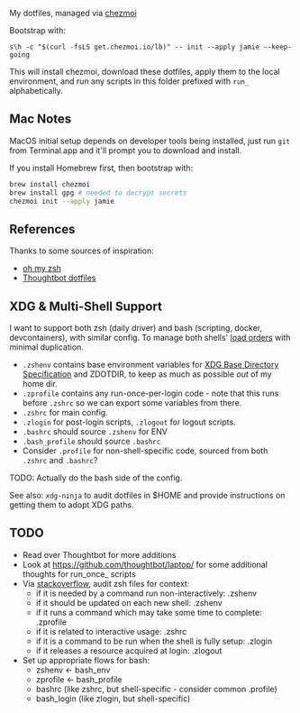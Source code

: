My dotfiles, managed via [chezmoi](https://www.chezmoi.io)

Bootstrap with:

```
s\h -c "$(curl -fsLS get.chezmoi.io/lb)" -- init --apply jamie --keep-going
```

This will install chezmoi, download these dotfiles, apply them to the local environment, and run any scripts in this folder prefixed with `run_` alphabetically.

## Mac Notes

MacOS initial setup depends on developer tools being installed, just run `git` from Terminal.app and it'll prompt you to download and install.

If you install Homebrew first, then bootstrap with:

```sh
brew install chezmoi
brew install gpg # needed to decrypt secrets
chezmoi init --apply jamie
```

## References

Thanks to some sources of inspiration:
- [oh my zsh](https://github.com/ohmyzsh/ohmyzsh/)
- [Thoughtbot dotfiles](https://github.com/thoughtbot/dotfiles)

## XDG & Multi-Shell Support

I want to support both zsh (daily driver) and bash (scripting, docker, devcontainers), with similar config. To manage both shells' [load orders](https://shreevatsa.wordpress.com/2008/03/30/zshbash-startup-files-loading-order-bashrc-zshrc-etc/) with minimal duplication.

- `.zshenv` contains base environment variables for [XDG Base Directory Specification](https://specifications.freedesktop.org/basedir-spec/basedir-spec-latest.html) and ZDOTDIR, to keep as much as possible _out_ of my home dir.
- `.zprofile` contains any run-once-per-login code - note that this runs before `.zshrc` so we can export some variables from there.
- `.zshrc` for main config.
- `.zlogin` for post-login scripts, `.zlogout` for logout scripts.
- `.bashrc` should source `.zshenv` for ENV
- `.bash_profile` should source `.bashrc`
- Consider `.profile` for non-shell-specific code, sourced from both `.zshrc` and `.bashrc`?

TODO: Actually do the bash side of the config.

See also: `xdg-ninja` to audit dotfiles in $HOME and provide instructions on getting them to adopt XDG paths.

## TODO

- Read over Thoughtbot for more additions
- Look at https://github.com/thoughtbot/laptop/ for some additional thoughts for run_once_ scripts
- Via [stackoverflow](https://unix.stackexchange.com/questions/71253/what-should-shouldnt-go-in-zshenv-zshrc-zlogin-zprofile-zlogout), audit zsh files for context:
    - if it is needed by a command run non-interactively: .zshenv
    - if it should be updated on each new shell: .zshenv
    - if it runs a command which may take some time to complete: .zprofile
    - if it is related to interactive usage: .zshrc
    - if it is a command to be run when the shell is fully setup: .zlogin
    - if it releases a resource acquired at login: .zlogout
- Set up appropriate flows for bash:
    - zshenv <- bash_env
    - zprofile <- bash_profile
    - bashrc (like zshrc, but shell-specific - consider common .profile)
    - bash_login (like zlogin, but shell-specific)
